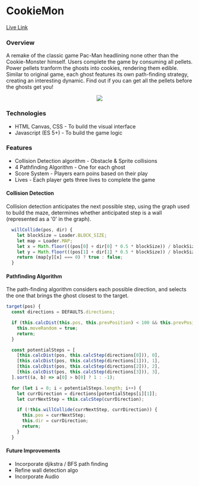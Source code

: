 # CookieMon

[Live Link](https://melvinmallari.github.io/CookieMon/)

### Overview

A remake of the classic game Pac-Man headlining none other than the Cookie-Monster himself. Users complete the game by consuming all pellets. Power pellets tranform the ghosts into cookies, rendering them edible. Similar to original game, each ghost features its own path-finding strategy, creating an interesting dynamic. Find out if you can get all the pellets before the ghosts get you!

  <p align="center">
    <img src="./assets/CookieMon-Gameplay.gif" align="center">
  </p>

### Technologies

- HTML Canvas, CSS - To build the visual interface
- Javascript (ES 5+) - To build the game logic

### Features

- Collision Detection algorithm - Obstacle & Sprite collisions
- 4 Pathfinding Algorithm - One for each ghost
- Score System - Players earn poins based on their play
- Lives - Each player gets three lives to complete the game

#### Collision Detection

Collision detection anticipates the next possible step, using the graph used to build the maze, determines whether anticipated step is a wall (represented as a '0' in the graph).

```js
  willCollide(pos, dir) {
    let blockSize = Loader.BLOCK_SIZE;
    let map = Loader.MAP;
    let x = Math.floor(((pos[0] + dir[0] * 0.5 * blockSize)) / blockSize);
    let y = Math.floor(((pos[1] + dir[1] * 0.5 * blockSize)) / blockSize);
    return (map[y][x] === 0) ? true : false;
  }
```

#### Pathfinding Algorithm

The path-finding algorithm considers each possible direction, and selects the one that brings the ghost closest to the target.

```js
target(pos) {
  const directions = DEFAULTS.directions;

  if (this.calcDist(this.pos, this.prevPosition) < 100 && this.prevPositionCounter > 5) {
    this.moveRandom = true;
    return;
  }

  const potentialSteps = [
    [this.calcDist(pos, this.calcStep(directions[0])), 0],
    [this.calcDist(pos, this.calcStep(directions[1])), 1],
    [this.calcDist(pos, this.calcStep(directions[2])), 2],
    [this.calcDist(pos, this.calcStep(directions[3])), 3],
  ].sort((a, b) => a[0] > b[0] ? 1 : -1);

  for (let i = 0; i < potentialSteps.length; i++) {
    let currDirection = directions[potentialSteps[i][1]];
    let currNextStep = this.calcStep(currDirection);

    if (!this.willCollide(currNextStep, currDirection)) {
      this.pos = currNextStep;
      this.dir = currDirection;
      return;
    }
  }
```

#### Future Improvements

- Incorporate djikstra / BFS path finding
- Refine wall detection algo
- Incorporate Audio
